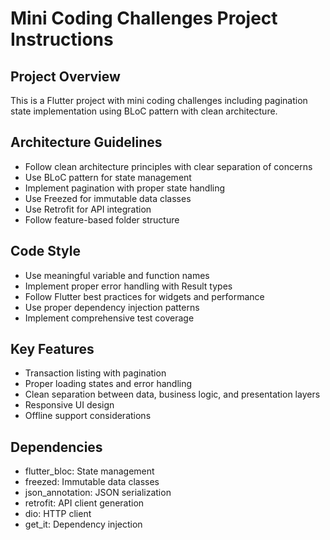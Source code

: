 <!-- Use this file to provide workspace-specific custom instructions to Copilot. For more details, visit https://code.visualstudio.com/docs/copilot/copilot-customization#_use-a-githubcopilotinstructionsmd-file -->

# Mini Coding Challenges Project Instructions

## Project Overview
This is a Flutter project with mini coding challenges including pagination state implementation using BLoC pattern with clean architecture.

## Architecture Guidelines
- Follow clean architecture principles with clear separation of concerns
- Use BLoC pattern for state management
- Implement pagination with proper state handling
- Use Freezed for immutable data classes
- Use Retrofit for API integration
- Follow feature-based folder structure

## Code Style
- Use meaningful variable and function names
- Implement proper error handling with Result types
- Follow Flutter best practices for widgets and performance
- Use proper dependency injection patterns
- Implement comprehensive test coverage

## Key Features
- Transaction listing with pagination
- Proper loading states and error handling
- Clean separation between data, business logic, and presentation layers
- Responsive UI design
- Offline support considerations

## Dependencies
- flutter_bloc: State management
- freezed: Immutable data classes
- json_annotation: JSON serialization
- retrofit: API client generation
- dio: HTTP client
- get_it: Dependency injection
